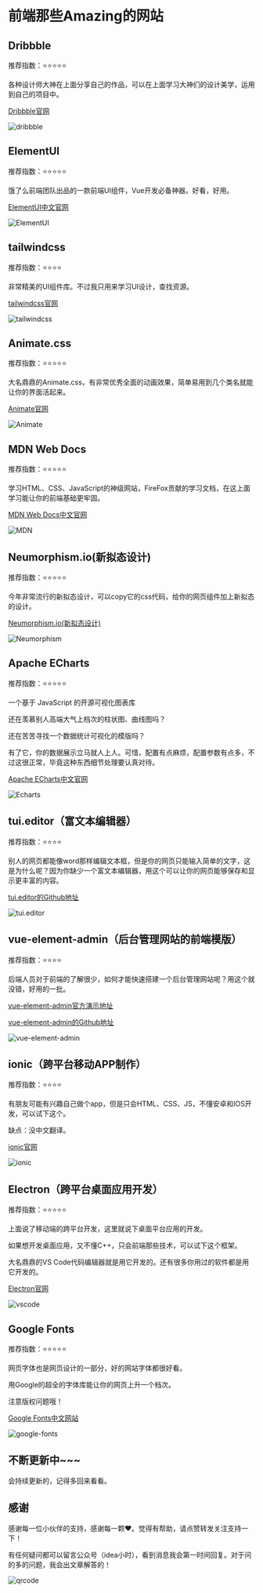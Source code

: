 # 前端那些Amazing的网站

## Dribbble

推荐指数：:star::star::star::star::star:

各种设计师大神在上面分享自己的作品，可以在上面学习大神们的设计美学，运用到自己的项目中。

[Dribbble官网](https://dribbble.com/)

![dribbble](https://mmbiz.qpic.cn/mmbiz_png/hf2xuhTOvialL0JQEjjBibqHb5QyBOYiabmia3sZ18Hia3rkZWsVJpSdsBdXM3t1Ew6KDibh8jJL6wBibgiciboYpt9B1Ow/0?wx_fmt=png)



## ElementUI

推荐指数：:star::star::star::star::star:

饿了么前端团队出品的一款前端UI组件，Vue开发必备神器。好看，好用。

[ElementUI中文官网](https://element.eleme.cn/#/zh-CN)

![ElementUI](https://mmbiz.qpic.cn/mmbiz_png/hf2xuhTOvialL0JQEjjBibqHb5QyBOYiabmkboj5zEuBUqc6xAohS9wMg8KeFibwiaKibjicwEZEPywU3dObNNxINdCyw/0?wx_fmt=png)



## tailwindcss

推荐指数：:star::star::star::star:

非常精美的UI组件库。不过我只用来学习UI设计，查找资源。

[tailwindcss官网](https://www.tailwindcss.cn/resources)

![tailwindcss](https://mmbiz.qpic.cn/mmbiz_png/hf2xuhTOvialL0JQEjjBibqHb5QyBOYiabm86VqRB39dtiaQVIZQfM975tvavXJbG847rlrojbGWkaRhPDzwzdtb5Q/0?wx_fmt=png)



## Animate.css

推荐指数：:star::star::star::star::star:

大名鼎鼎的Animate.css，有非常优秀全面的动画效果，简单易用到几个类名就能让你的界面活起来。

[Animate官网](https://animate.style/)

![Animate](https://mmbiz.qpic.cn/mmbiz_png/hf2xuhTOvialL0JQEjjBibqHb5QyBOYiabmbdWGFIicVia3LmJkUfY8p8T0ZbyEvsDe27cpv9ksfhgCwmicuPNlklpjw/0?wx_fmt=png)



## MDN Web Docs

推荐指数：:star::star::star::star::star:

学习HTML、CSS、JavaScript的神级网站，FireFox贡献的学习文档，在这上面学习能让你的前端基础更牢固。

[MDN Web Docs中文官网](https://developer.mozilla.org/zh-CN/docs/Web)

![MDN](https://mmbiz.qpic.cn/mmbiz_png/hf2xuhTOvialL0JQEjjBibqHb5QyBOYiabmA6PYx2xEp2WTx9SQiaALb6lMVicwHkssVL0QQ6Rtsovdyo8jX0jl6R1A/0?wx_fmt=png)



## Neumorphism.io(新拟态设计)

推荐指数：:star::star::star::star::star:

今年非常流行的新拟态设计，可以copy它的css代码，给你的网页组件加上新拟态的设计。

[Neumorphism.io(新拟态设计)](https://neumorphism.io/#ffffff)

![Neumorphism](https://mmbiz.qpic.cn/mmbiz_png/hf2xuhTOvialL0JQEjjBibqHb5QyBOYiabmATvxHIPibpmxA4zXv5pJGcAtjHiaBE10Lyl5jnWp9ujwd0viczIh4JqsQ/0?wx_fmt=png)



## Apache ECharts

推荐指数：:star::star::star::star::star:

一个基于 JavaScript 的开源可视化图表库

还在羡慕别人高端大气上档次的柱状图、曲线图吗？

还在苦苦寻找一个数据统计可视化的模版吗？

有了它，你的数据展示立马就人上人。可惜，配置有点麻烦，配置参数有点多，不过这很正常，毕竟这种东西细节处理要认真对待。

[Apache ECharts中文官网](https://echarts.apache.org/zh/index.html)

![Echarts](https://mmbiz.qpic.cn/mmbiz_png/hf2xuhTOvialL0JQEjjBibqHb5QyBOYiabm8ibKsprFBDGq0UuuuaIrW4OXwFPR64ZfOXvhicvXmu69Po1TJ7Y5ciaSQ/0?wx_fmt=png)



## tui.editor（富文本编辑器）

推荐指数：:star::star::star::star:

别人的网页都能像word那样编辑文本框，但是你的网页只能输入简单的文字，这是为什么呢？因为你缺少一个富文本编辑器，用这个可以让你的网页能够保存和显示更丰富的内容。

[tui.editor的Github地址](https://github.com/nhn/tui.editor)

![tui.editor](https://mmbiz.qpic.cn/mmbiz_png/hf2xuhTOvialL0JQEjjBibqHb5QyBOYiabmA85gakicvEicstl3FiayJaholibUGEszWntE52RUoSgmmG646N1tPgSBUw/0?wx_fmt=png)



## vue-element-admin（后台管理网站的前端模版）

推荐指数：:star::star::star::star:

后端人员对于前端的了解很少，如何才能快速搭建一个后台管理网站呢？用这个就没错，好用的一批。

[vue-element-admin官方演示地址](https://panjiachen.github.io/vue-element-admin/)

[vue-element-admin的Github地址](https://github.com/PanJiaChen/vue-element-admin/)

![vue-element-admin](https://mmbiz.qpic.cn/mmbiz_png/hf2xuhTOvialL0JQEjjBibqHb5QyBOYiabmIibTibG2hvDeHL13icMlbDz7aibqb5YY1YnKbqWO8ic1Q5GqDU6eTQW9W0Q/0?wx_fmt=png)



## ionic（跨平台移动APP制作）

推荐指数：:star::star::star::star:

有朋友可能有兴趣自己做个app，但是只会HTML、CSS、JS，不懂安卓和IOS开发，可以试下这个。

缺点：没中文翻译。

[ionic官网](https://ionicframework.com/docs/)

![ionic](https://mmbiz.qpic.cn/mmbiz_png/hf2xuhTOvialL0JQEjjBibqHb5QyBOYiabm4o3dgqF61G2uyFDIRXiaN9LBhhY8QcjTs6WH4MY6HWPTMyf4Vdy2ZLQ/0?wx_fmt=png)



## Electron（跨平台桌面应用开发）

推荐指数：:star::star::star::star::star:

上面说了移动端的跨平台开发，这里就说下桌面平台应用的开发。

如果想开发桌面应用，又不懂C++，只会前端那些技术，可以试下这个框架。

大名鼎鼎的VS Code代码编辑器就是用它开发的。还有很多你用过的软件都是用它开发的。

[Electron官网](https://www.electronjs.org/)

![vscode](https://mmbiz.qpic.cn/mmbiz_png/hf2xuhTOvialL0JQEjjBibqHb5QyBOYiabm20ynJRfNejt1BX28Oo7SCTWChxYMhvvyPbDv9fEVFsWZtzNYSARhXQ/0?wx_fmt=png)





## Google Fonts

推荐指数：:star::star::star::star::star:

网页字体也是网页设计的一部分，好的网站字体都很好看。

用Google的超全的字体库能让你的网页上升一个档次。

注意版权问题哦！

[Google Fonts中文网站](http://www.googlefonts.cn/)

![google-fonts](https://mmbiz.qpic.cn/mmbiz_png/hf2xuhTOvialL0JQEjjBibqHb5QyBOYiabmXqZzYWicItHaxsGqcayCvzJyibPGnClKurQWLQGHaKY0966uxlAcssEQ/0?wx_fmt=png)



## 不断更新中~~~

会持续更新的，记得多回来看看。



## 感谢

感谢每一位小伙伴的支持，感谢每一颗❤️。觉得有帮助，请点赞转发关注支持一下！

有任何疑问都可以留言公众号（idea小时），看到消息我会第一时间回复。对于问的多的问题，我会出文章解答的！

![qrcode](https://mmbiz.qpic.cn/mmbiz_png/hf2xuhTOvialL0JQEjjBibqHb5QyBOYiabmV0nIWRTM1nullE16tCf8ghmjpq56ic9dBwX5OLY0IyJxLh4cicurGGLQ/0?wx_fmt=png)



